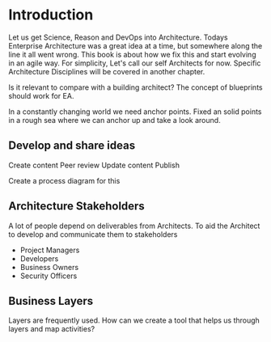 # Introduction  

Let us get Science, Reason and DevOps into Architecture. Todays Enterprise Architecture was a great idea at a time, but somewhere along the line it all went wrong. This book is about how we fix this and start evolving in an agile way. For simplicity, Let's call our self Architects for now. Specific Architecture Disciplines will be covered in another chapter.

Is it relevant to compare with a building architect? The concept of blueprints should work for EA.

In a constantly changing world we need anchor points. Fixed an solid points in a rough sea where we can anchor up and take a look around.

## Develop and share ideas  
Create content
Peer review
Update content
Publish

Create a process diagram for this

## Architecture Stakeholders    
A lot of people depend on deliverables from Architects. To aid the Architect to develop and communicate them to stakeholders
- Project Managers  
- Developers  
- Business Owners  
- Security Officers

## Business Layers  
Layers are frequently used. How can we create a tool that helps us through layers and map activities?
